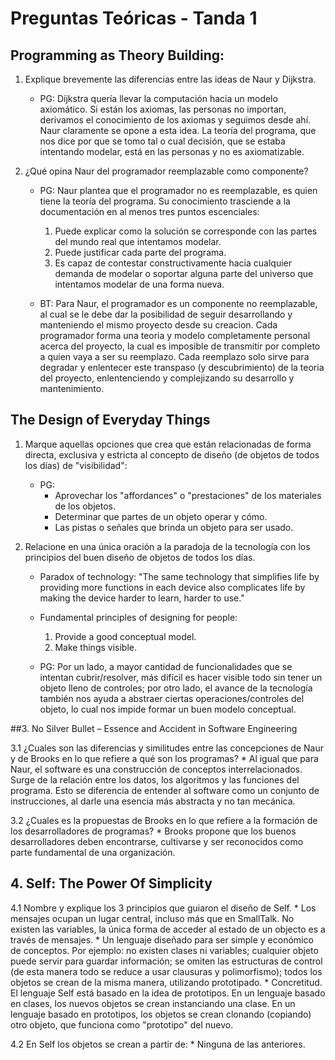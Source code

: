 # Preguntas Teóricas - Tanda 1

## Programming as Theory Building:

1. Explique brevemente las diferencias entre las ideas de Naur y Dijkstra.

	* PG: Dijkstra quería llevar la computación hacia un modelo axiomático. Si están los axiomas, las personas no importan, derivamos el conocimiento de los axiomas y seguimos desde ahí. Naur claramente se opone a esta idea. La teoría del programa, que nos dice por que se tomo tal o cual decisión, que se estaba intentando modelar, está en las personas y no es axiomatizable.

2. ¿Qué opina Naur del programador reemplazable como componente?
	* PG: Naur plantea que el programador no es reemplazable, es quien tiene la teoría del programa. Su conocimiento trasciende a la documentación en al menos tres puntos escenciales:
		1. Puede explicar como la solución se corresponde con las partes del mundo real que intentamos modelar.
		2. Puede justificar cada parte del programa.
		3. Es capaz de contestar constructivamente hacia cualquier demanda de modelar o soportar alguna parte del universo que intentamos modelar de una forma nueva.

	* BT: Para Naur, el programador es un componente no reemplazable, al cual se le debe dar la posibilidad de seguir desarrollando y manteniendo el mismo proyecto desde su creacion. Cada programador forma una teoria y modelo completamente personal acerca del proyecto, la cual es imposible de transmitir por completo a quien vaya a ser su reemplazo. Cada reemplazo solo sirve para degradar y enlentecer este transpaso (y descubrimiento) de la teoria del proyecto, enlentenciendo y complejizando su desarrollo y mantenimiento.


## The Design of Everyday Things

1. Marque aquellas opciones que crea que están relacionadas de forma directa, exclusiva y estricta al concepto de diseño (de objetos de todos los días) de "visibilidad":

	* PG: 
		* Aprovechar los "affordances" o "prestaciones" de los materiales de los objetos.
		* Determinar que partes de un objeto operar y cómo.
		* Las pistas o señales que brinda un objeto para ser usado.


2. Relacione en una única oración a la paradoja de la tecnología con los principios del buen diseño de objetos de todos los días.

	* Paradox of technology: "The same technology that simplifies life by providing more functions in each device also complicates life by making the device harder to learn, harder to use."
	
	* Fundamental principles of designing for people:
		1. Provide a good conceptual model.
		2. Make things visible.

	* PG: Por un lado, a mayor cantidad de funcionalidades que se intentan cubrir/resolver, más difícil es hacer visible todo sin tener un objeto lleno de controles; por otro lado, el avance de la tecnología también nos ayuda a abstraer ciertas operaciones/controles del objeto, lo cual nos impide formar un buen modelo conceptual.

##3. No Silver Bullet – Essence and Accident in Software Engineering

3.1 ¿Cuales son las diferencias y similitudes entre las concepciones de Naur y de Brooks en lo que refiere a qué son los programas?
	* Al igual que para Naur, el software es una construcción de conceptos interrelacionados. Surge de la relación entre los datos, los algoritmos y las funciones del programa. Esto se diferencia de entender al software como un conjunto de instrucciones, al darle una esencia más abstracta y no tan mecánica.
	

3.2 ¿Cuales es la propuestas de Brooks en lo que refiere a la formación de los desarrolladores de programas?
	* Brooks propone que los buenos desarrolladores deben encontrarse, cultivarse y ser reconocidos como parte fundamental de una organización. 
	

## 4. Self: The Power Of Simplicity

4.1 Nombre y explique los 3 principios que guiaron el diseño de Self.
	* Los mensajes ocupan un lugar central, incluso más que en SmallTalk. No existen las variables,
	la única forma de acceder al estado de un objecto es a través de mensajes.
	* Un lenguaje diseñado para ser simple y económico de conceptos. Por ejemplo: no existen clases ni variables; cualquier objeto puede servir para guardar información; se omiten las estructuras de control (de esta manera todo se reduce a usar clausuras y polimorfismo); todos los objetos se crean de la misma manera, utilizando prototipado.
	* Concretitud. El lenguaje Self está basado en la idea de prototipos. En un lenguaje basado en clases, los nuevos objetos se crean instanciando una clase. En un lenguaje basado en prototipos, los objetos se crean clonando (copiando) otro objeto, que funciona como "prototipo" del nuevo.

4.2 En Self los objetos se crean a partir de:
	* Ninguna de las anteriores.